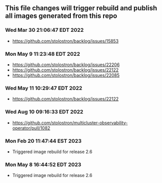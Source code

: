 ## This file changes will trigger rebuild and publish all images generated from this repo

### Wed Mar 30 21:06:47 EDT 2022

- <https://github.com/stolostron/backlog/issues/15853>

### Mon May  9 11:23:48 EDT 2022

- <https://github.com/stolostron/backlog/issues/22206>
- <https://github.com/stolostron/backlog/issues/22122>
- <https://github.com/stolostron/backlog/issues/22085>

### Wed May 11 10:29:47 EDT 2022

- <https://github.com/stolostron/backlog/issues/22122>

### Wed Aug 10 09:16:33 EDT 2022

- <https://github.com/stolostron/multicluster-observability-operator/pull/1082>

### Mon Feb 20 11:47:44 EST 2023

- Triggered image rebuild for release 2.6

### Mon May  8 16:44:52 EDT 2023

- Triggered image rebuild for release 2.6

